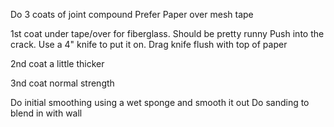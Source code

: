 
Do 3 coats of joint compound
Prefer Paper over mesh tape

1st coat under tape/over for fiberglass.  Should be pretty runny
  Push into the crack.  Use a 4" knife to put it on.
  Drag knife flush with top of paper

2nd coat a little thicker

3nd coat normal strength


Do initial smoothing using a wet sponge and smooth it out
Do sanding to blend in with wall


<!--stackedit_data:
eyJoaXN0b3J5IjpbLTM0MTc3NDldfQ==
-->